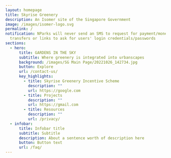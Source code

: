 ```yaml
---
layout: homepage
title: Skyrise Greenery
description: An Isomer site of the Singapore Government
image: /images/isomer-logo.svg
permalink: /
notification: NParks will never send an SMS to request for payment/money
  transfers or links to ask for users' login credentials/passwords
sections:
  - hero:
      title: GARDENS IN THE SKY
      subtitle: Where greenery is integrated into urbanscapes
      background: /images/SG Main Page/20221026_142734.jpg
      button: Explore
      url: /contact-us/
      key_highlights:
        - title: Skyrise Greenery Incentive Scheme
          description: ""
          url: https://google.com
        - title: Projects
          description: ""
          url: https://gmail.com
        - title: Resources
          description: ""
          url: /privacy/
  - infobar:
      title: Infobar title
      subtitle: Subtitle
      description: About a sentence worth of description here
      button: Button text
      url: /faq/
---
```


